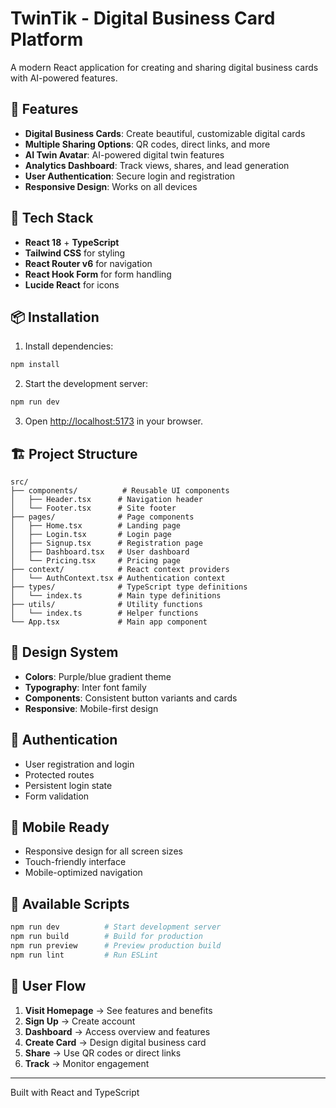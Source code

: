 # TwinTik - Digital Business Card Platform

A modern React application for creating and sharing digital business cards with AI-powered features.

## 🌟 Features

- **Digital Business Cards**: Create beautiful, customizable digital cards
- **Multiple Sharing Options**: QR codes, direct links, and more
- **AI Twin Avatar**: AI-powered digital twin features
- **Analytics Dashboard**: Track views, shares, and lead generation
- **User Authentication**: Secure login and registration
- **Responsive Design**: Works on all devices

## 🚀 Tech Stack

- **React 18** + **TypeScript**
- **Tailwind CSS** for styling
- **React Router v6** for navigation
- **React Hook Form** for form handling
- **Lucide React** for icons

## 📦 Installation

1. Install dependencies:
```bash
npm install
```

2. Start the development server:
```bash
npm run dev
```

3. Open [http://localhost:5173](http://localhost:5173) in your browser.

## 🏗️ Project Structure

```
src/
├── components/          # Reusable UI components
│   ├── Header.tsx      # Navigation header
│   └── Footer.tsx      # Site footer
├── pages/              # Page components
│   ├── Home.tsx        # Landing page
│   ├── Login.tsx       # Login page
│   ├── Signup.tsx      # Registration page
│   ├── Dashboard.tsx   # User dashboard
│   └── Pricing.tsx     # Pricing page
├── context/            # React context providers
│   └── AuthContext.tsx # Authentication context
├── types/              # TypeScript type definitions
│   └── index.ts        # Main type definitions
├── utils/              # Utility functions
│   └── index.ts        # Helper functions
└── App.tsx             # Main app component
```

## 🎨 Design System

- **Colors**: Purple/blue gradient theme
- **Typography**: Inter font family
- **Components**: Consistent button variants and cards
- **Responsive**: Mobile-first design

## 🔐 Authentication

- User registration and login
- Protected routes
- Persistent login state
- Form validation

## 📱 Mobile Ready

- Responsive design for all screen sizes
- Touch-friendly interface
- Mobile-optimized navigation

## 🔧 Available Scripts

```bash
npm run dev          # Start development server
npm run build        # Build for production
npm run preview      # Preview production build
npm run lint         # Run ESLint
```

## 🎯 User Flow

1. **Visit Homepage** → See features and benefits
2. **Sign Up** → Create account
3. **Dashboard** → Access overview and features
4. **Create Card** → Design digital business card
5. **Share** → Use QR codes or direct links
6. **Track** → Monitor engagement

---

Built with React and TypeScript
